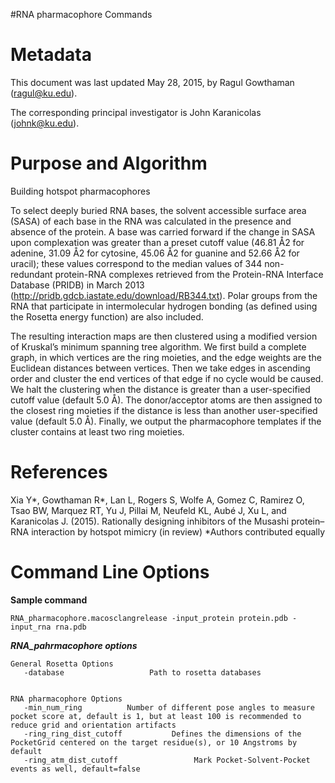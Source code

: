 #RNA pharmacophore Commands

Metadata
========

This document was last updated May 28, 2015, by Ragul Gowthaman (ragul@ku.edu).

The corresponding principal investigator is John Karanicolas (johnk@ku.edu).

Purpose and Algorithm
=====================

Building hotspot pharmacophores

To select deeply buried RNA bases, the solvent accessible surface area (SASA) of each base in the RNA was calculated in the presence and absence of the protein. A base was carried forward if the change in SASA upon complexation was greater than a preset cutoff value (46.81 Å2 for adenine, 31.09 Å2 for cytosine, 45.06 Å2 for guanine and 52.66 Å2 for uracil); these values correspond to the median values of 344 non-redundant protein-RNA complexes retrieved from the Protein-RNA Interface Database (PRIDB) in March 2013 (http://pridb.gdcb.iastate.edu/download/RB344.txt).
Polar groups from the RNA that participate in intermolecular hydrogen bonding (as defined using the Rosetta energy function) are also included.

The resulting interaction maps are then clustered using a modified version of Kruskal’s minimum spanning tree algorithm. We first build a complete graph, in which vertices are the ring moieties, and the edge weights are the Euclidean distances between vertices. Then we take edges in ascending order and cluster the end vertices of that edge if no cycle would be caused. We halt the clustering when the distance is greater than a user-specified cutoff value (default 5.0 Å). The donor/acceptor atoms are then assigned to the closest ring moieties if the distance is less than another user-specified value (default 5.0 Å). Finally, we output the pharmacophore templates if the cluster contains at least two ring moieties. 

References
==========

Xia Y*, Gowthaman R*, Lan L, Rogers S, Wolfe A, Gomez C, Ramirez O, Tsao BW, Marquez RT, Yu J, Pillai M, Neufeld KL, Aubé J, Xu L, and Karanicolas J. (2015). Rationally designing inhibitors of the Musashi protein–RNA interaction by hotspot mimicry (in review)
*Authors contributed equally

Command Line Options
====================

**Sample command**

```
RNA_pharmacophore.macosclangrelease -input_protein protein.pdb -input_rna rna.pdb 
```

***RNA_pahrmacophore options***

```
General Rosetta Options
   -database                   Path to rosetta databases


RNA pharmacophore Options
   -min_num_ring          Number of different pose angles to measure pocket score at, default is 1, but at least 100 is recommended to reduce grid and orientation artifacts
   -ring_ring_dist_cutoff           Defines the dimensions of the PocketGrid centered on the target residue(s), or 10 Angstroms by default
   -ring_atm_dist_cutoff                 Mark Pocket-Solvent-Pocket events as well, default=false

```

